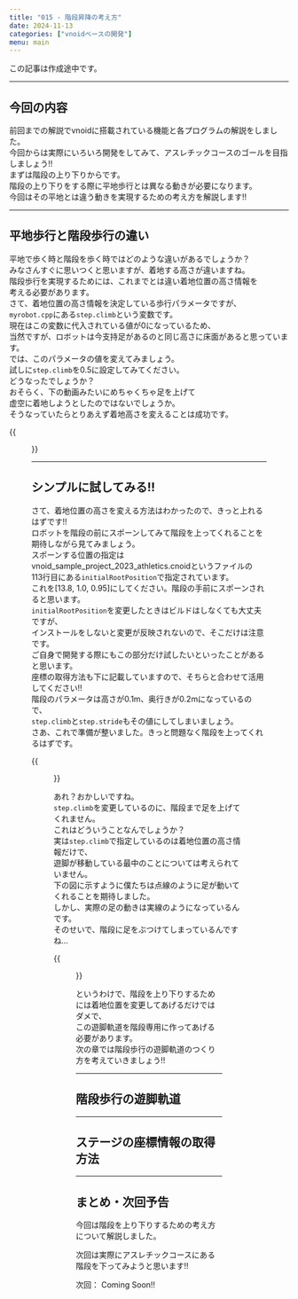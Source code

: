 ```yaml
---
title: "015 - 階段昇降の考え方"
date: 2024-11-13
categories: ["vnoidベースの開発"]
menu: main
---
```


この記事は作成途中です。

---

## 今回の内容

前回までの解説でvnoidに搭載されている機能と各プログラムの解説をしました。  
今回からは実際にいろいろ開発をしてみて、アスレチックコースのゴールを目指しましょう!!  
まずは階段の上り下りからです。  
階段の上り下りをする際に平地歩行とは異なる動きが必要になります。  
今回はその平地とは違う動きを実現するための考え方を解説します!!  

---

## 平地歩行と階段歩行の違い

平地で歩く時と階段を歩く時ではどのような違いがあるでしょうか？  
みなさんすぐに思いつくと思いますが、着地する高さが違いますね。  
階段歩行を実現するためには、これまでとは違い着地位置の高さ情報を  
考える必要があります。  
さて、着地位置の高さ情報を決定している歩行パラメータですが、  
`myrobot.cpp`にある`step.climb`という変数です。  
現在はこの変数に代入されている値が0になっているため、  
当然ですが、ロボットは今支持足があるのと同じ高さに床面があると思っています。  
では、このパラメータの値を変えてみましょう。  
試しに`step.climb`を0.5に設定してみてください。  
どうなったでしょうか？  
おそらく、下の動画みたいにめちゃくちゃ足を上げて  
虚空に着地しようとしたのではないでしょうか。  
そうなっていたらとりあえず着地高さを変えることは成功です。  

{{<figure src="./climb.gif" class="center" alt="climb" width="80%">}}  

---

## シンプルに試してみる!!

さて、着地位置の高さを変える方法はわかったので、きっと上れるはずです!!  
ロボットを階段の前にスポーンしてみて階段を上ってくれることを期待しながら見てみましょう。  
スポーンする位置の指定はvnoid_sample_project_2023_athletics.cnoidというファイルの  
113行目にある`initialRootPosition`で指定されています。  
これを[13.8, 1.0, 0.95]にしてください。階段の手前にスポーンされると思います。  
`initialRootPosition`を変更したときはビルドはしなくても大丈夫ですが、  
インストールをしないと変更が反映されないので、そこだけは注意です。  
ご自身で開発する際にもこの部分だけ試したいといったことがあると思います。  
座標の取得方法も下に記載していますので、そちらと合わせて活用してください!!  
階段のパラメータは高さが0.1m、奥行きが0.2mになっているので、  
`step.climb`と`step.stride`もその値にしてしまいましょう。  
さあ、これで準備が整いました。きっと問題なく階段を上ってくれるはずです。  

{{<figure src="./not_climb_stair.gif" class="center" alt="not_climb_stair" width="80%">}}

あれ？おかしいですね。  
`step.climb`を変更しているのに、階段まで足を上げてくれません。  
これはどういうことなんでしょうか？  
実は`step.climb`で指定しているのは着地位置の高さ情報だけで、  
遊脚が移動している最中のことについては考えられていません。  
下の図に示すように僕たちは点線のように足が動いてくれることを期待しました。  
しかし、実際の足の動きは実線のようになっているんです。  
そのせいで、階段に足をぶつけてしまっているんですね...  

{{<figure src="./climb_trajectory.png" class="center" alt="climb_trajectory" width="80%">}}

というわけで、階段を上り下りするためには着地位置を変更してあげるだけではダメで、  
この遊脚軌道を階段専用に作ってあげる必要があります。  
次の章では階段歩行の遊脚軌道のつくり方を考えていきましょう!!

---

## 階段歩行の遊脚軌道

<!-- さて、階段を上り下りするために着地位置を変更する方法は分かりました。  
次は遊脚の初期位置から着地位置までをいい感じにつないでくれる軌道を作っていきましょう  
通常の床面上を歩行している時は[012 - 歩行制御器](https://koomiy.github.io/posts/stepping_controller/)でも説明したように  
サイクロイド曲線に基づく遊脚軌道が作られていました。  
階段を上り下りするときは少し趣向を変えて5次補間によって軌道を作ります。   -->
<!-- まず、時刻$t=0[s]$においては足のもつ速度と高さがそれぞれ$0$であるので、   -->
<!-- $$ s(0) = 0 $$
$$ \dot{s}(0) = 0 $$ -->
<!-- が成り立つ必要があります。   -->
<!-- ?また、着地するとき(以降では時刻を$t = t_{land}$とします。)には速度が$0$で、   -->
<!-- 高さが`step.climb`の値になっている必要がありますので、   -->
<!-- $$ s(t_{land}) = step.climb $$
$$ \dot{s}(t_{land}) = 0 $$ -->
<!-- となっていることが必要になります。   -->
<!-- これだけでは、遷移中に必要な高さまで足が上がらないので、途中の時刻$t = t_1$の時と$t = t_2$において   -->
<!-- 階段の段差よりも高く足を上げられるように次のような制約を与えます。   -->
<!-- $$ s(t_1) = step.climb + h $$
$$ s(t_2) = step.climb + h $$ -->


---

## ステージの座標情報の取得方法



---

## まとめ・次回予告

今回は階段を上り下りするための考え方について解説しました。  

次回は実際にアスレチックコースにある階段を下ってみようと思います!!  

次回： Coming Soon!!
<!-- [009 - 目標DCM計画器](https://koomiy.github.io/posts/dcm_generator/)
